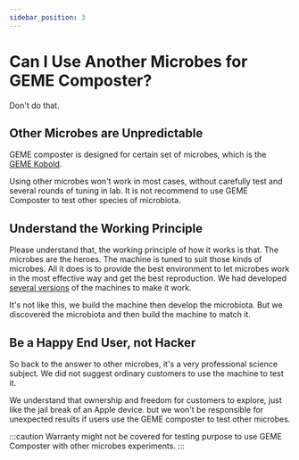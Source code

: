 ```yaml
---
sidebar_position: 3
---
```


# Can I Use Another Microbes for GEME Composter?

Don't do that. 

## Other Microbes are Unpredictable

GEME composter is designed for certain set of microbes, which is the [GEME Kobold](./what-is-kobold).

Using other microbes won't work in most cases, without carefully test and several rounds of tuning in lab.
It is not recommend to use GEME Composter to test other species of microbiota.

## Understand the Working Principle
Please understand that, the working principle of how it works is that.
The microbes are the heroes. The machine is tuned to suit those kinds of microbes.
All it does is to provide the best environment to let microbes work in the most effective way and get the best reproduction.
We had developed [several versions](./what-is-the-difference-between-big-bag-kobold-and-small-bag-kobold.md#comparison) of the machines to make it work. 

It's not like this, we build the machine then develop the microbiota. 
But we discovered the microbiota and then build the machine to match it.

## Be a Happy End User, not Hacker 
So back to the answer to other microbes, it's a very professional science subject. 
We did not suggest ordinary customers to use the machine to test it.

We understand that ownership and freedom for customers to explore, just like the jail break of an Apple device. 
but we won't be responsible for unexpected results if users use the GEME composter to test other microbes. 

:::caution
Warranty might not be covered for testing purpose to use GEME Composter with other microbes experiments.
:::
